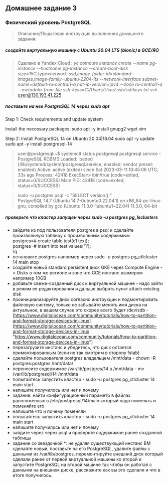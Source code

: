 
##  Домашнее задание 3
###  Физический уровень PostgreSQL
>Описание/Пошаговая инструкция выполнения домашнего задания:

##### создайте виртуальную машину c Ubuntu 20.04 LTS (bionic) в GCE/ЯО
> Сделано в Yandex Cloud :
> _yc compute instance create --name pg-instance --hostname pg-instance --create-boot-disk size=15G,type=network-ssd,image-folder-id=standard-images,image-family=ubuntu-2204-lts --network-interface subnet-name=default-ru-central1-a,nat-ip-version=ipv4 --zone ru-central1-a --metadata-from-file ssh-keys=C:/Users/User/.ssh/sshkeys.txt_
> ssh user@130.193.41.225
#####  поставьте на нее PostgreSQL 14 через sudo apt
Step 1: Check requirements and update system

Install the necessary packages:
sudo apt -y install gnupg2 wget vim

Step 2: Install PostgreSQL 14 on Ubuntu 20.04|18.04
sudo apt -y update
sudo apt -y install postgresql-14

>user@postgresql:~$ systemctl status postgresql
  postgresql.service - PostgreSQL RDBMS
     Loaded: loaded (/lib/systemd/system/postgresql.service; enabled; vendor preset: enabled)
     Active: active (exited) since Sat 2023-03-11 10:45:06 UTC; 33s ago
    Process: 42418 ExecStart=/bin/true (code=exited, status=0/SUCCESS)
   Main PID: 42418 (code=exited, status=0/SUCCESS)
   
>sudo -u postgres psql -c "SELECT version();"  
PostgreSQL 14.7 (Ubuntu 14.7-0ubuntu0.22.04.1) on x86_64-pc-linux-gnu, compiled by gcc (Ubuntu 11.3.0-1ubuntu1~22.04) 11.3.0, 64-bit
> 
#####  проверьте что кластер запущен через sudo -u postgres pg_lsclusters
-   зайдите из под пользователя postgres в psql и сделайте произвольную таблицу с произвольным содержимым  
    postgres=# create table test(c1 text);  
    postgres=# insert into test values('1');  
    \q
-   остановите postgres например через sudo -u postgres pg_ctlcluster 14 main stop
-   создайте новый standard persistent диск GKE через Compute Engine -> Disks в том же регионе и зоне что GCE инстанс размером например 10GB
-   добавьте свеже-созданный диск к виртуальной машине - надо зайти в режим ее редактирования и дальше выбрать пункт attach existing disk
-   проинициализируйте диск согласно инструкции и подмонтировать файловую систему, только не забывайте менять имя диска на актуальное, в вашем случае это скорее всего будет /dev/sdb -  [https://www.digitalocean.com/community/tutorials/how-to-partition-and-format-storage-devices-in-linux](https://www.digitalocean.com/community/tutorials/how-to-partition-and-format-storage-devices-in-linux "https://www.digitalocean.com/community/tutorials/how-to-partition-and-format-storage-devices-in-linux")
-   перезагрузите инстанс и убедитесь, что диск остается примонтированным (если не так смотрим в сторону fstab)
-   сделайте пользователя postgres владельцем /mnt/data - chown -R postgres:postgres /mnt/data/
-   перенесите содержимое /var/lib/postgres/14 в /mnt/data - mv /var/lib/postgresql/14 /mnt/data
-   попытайтесь запустить кластер - sudo -u postgres pg_ctlcluster 14 main start
-   напишите получилось или нет и почему
-   задание: найти конфигурационный параметр в файлах раположенных в /etc/postgresql/14/main который надо поменять и поменяйте его
-   напишите что и почему поменяли
-   попытайтесь запустить кластер - sudo -u postgres pg_ctlcluster 14 main start
-   напишите получилось или нет и почему
-   зайдите через через psql и проверьте содержимое ранее созданной таблицы
-   задание со звездочкой *: не удаляя существующий инстанс ВМ сделайте новый, поставьте на его PostgreSQL, удалите файлы с данными из /var/lib/postgres, перемонтируйте внешний диск который сделали ранее от первой виртуальной машины ко второй и запустите PostgreSQL на второй машине так чтобы он работал с данными на внешнем диске, расскажите как вы это сделали и что в итоге получилось.
<!--stackedit_data:
eyJoaXN0b3J5IjpbLTIzNDIwNjE4NywtMTU3ODYyMDU3OCwxNT
k0NDc4Mjg5XX0=
-->